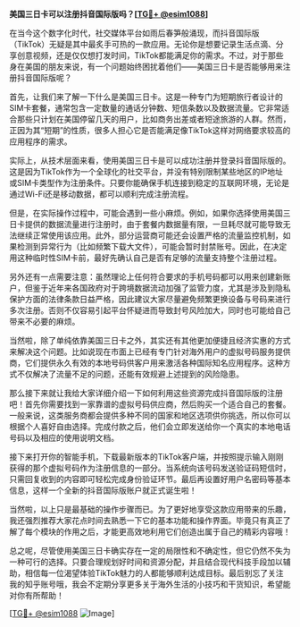 **美国三日卡可以注册抖音国际版吗？[[TG💪+ @esim1088](https://t.me/s/esim1088)]**

在当今这个数字化时代，社交媒体平台如雨后春笋般涌现，而抖音国际版（TikTok）无疑是其中最炙手可热的一款应用。无论你是想要记录生活点滴、分享创意视频，还是仅仅想打发时间，TikTok都能满足你的需求。不过，对于那些身在美国的朋友来说，有一个问题始终困扰着他们——美国三日卡是否能够用来注册抖音国际版呢？

首先，让我们来了解一下什么是美国三日卡。这是一种专门为短期旅行者设计的SIM卡套餐，通常包含一定数量的通话分钟数、短信条数以及数据流量。它非常适合那些只计划在美国停留几天的用户，比如商务出差或者短途旅游的人群。然而，正因为其“短期”的性质，很多人担心它是否能满足像TikTok这样对网络要求较高的应用程序的需求。

实际上，从技术层面来看，使用美国三日卡是可以成功注册并登录抖音国际版的。这是因为TikTok作为一个全球化的社交平台，并没有特别限制某些地区的IP地址或SIM卡类型作为注册条件。只要你能确保手机连接到稳定的互联网环境，无论是通过Wi-Fi还是移动数据，都可以顺利完成注册流程。

但是，在实际操作过程中，可能会遇到一些小麻烦。例如，如果你选择使用美国三日卡提供的数据流量进行注册时，由于套餐内数据量有限，一旦耗尽就可能导致无法继续正常使用该应用。此外，部分运营商可能还会设置严格的流量监控机制，如果检测到异常行为（比如频繁下载大文件），可能会暂时封禁账号。因此，在决定用这种临时性SIM卡前，最好先确认自己是否有足够的流量支持整个注册过程。

另外还有一点需要注意：虽然理论上任何符合要求的手机号码都可以用来创建新账户，但鉴于近年来各国政府对于跨境数据流动加强了监管力度，尤其是涉及到隐私保护方面的法律条款日益严格，因此建议大家尽量避免频繁更换设备与号码来进行多次注册。否则不仅容易引起平台怀疑进而导致封号风险加大，同时也可能给自己带来不必要的麻烦。

当然啦，除了单纯依靠美国三日卡之外，其实还有其他更加便捷且经济实惠的方式来解决这个问题。比如说现在市面上已经有专门针对海外用户的虚拟号码服务提供商，它们提供永久有效的本地号码供客户用来激活各种国际知名应用程序。这种方式不仅解决了流量不足的问题，还能有效规避上述提到的风险隐患。

那么接下来就让我给大家详细介绍一下如何利用这些资源完成抖音国际版的注册吧！首先你需要找到一家靠谱的虚拟号码供应商，然后购买一个适合自己的套餐。一般来说，这类服务商都会提供多种不同的国家和地区选项供你挑选，所以你可以根据个人喜好自由选择。完成付款之后，他们会立即发送给你一个真实的本地电话号码以及相应的使用说明文档。

接下来打开你的智能手机，下载最新版本的TikTok客户端，并按照提示输入刚刚获得的那个虚拟号码作为注册信息的一部分。当系统向该号码发送验证码短信时，只需回复收到的内容即可轻松完成身份验证环节。最后再设置好用户名密码等基本信息，这样一个全新的抖音国际版账户就正式诞生啦！

当然啦，以上只是最基础的操作步骤而已。为了更好地享受这款应用带来的乐趣，我还强烈推荐大家花点时间去熟悉一下它的基本功能和操作界面。毕竟只有真正了解了每个模块的作用之后，才能更高效地利用它们创造出属于自己的精彩内容哦！

总之呢，尽管使用美国三日卡确实存在一定的局限性和不确定性，但它仍然不失为一种可行的选择。只要合理规划好时间和资源分配，并且结合现代科技手段加以辅助，相信每一位渴望体验TikTok魅力的人都能够顺利达成目标。最后别忘了关注我的知乎账号哦，我会不定期分享更多关于海外生活的小技巧和干货知识，希望能对你有所帮助！

[[TG💪+ @esim1088](https://t.me/s/esim1088) ![Image](https://i.postimg.cc/4NQfJmqS/Snipaste-2025-05-13-00-14-12.png)]